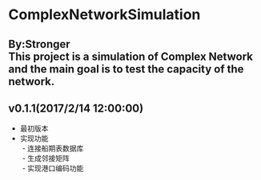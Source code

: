 # ComplexNetworkSimulation
By:Stronger<br>
This project is a simulation of Complex Network and the main goal is to test the capacity of the network.<br>
---
## v0.1.1(2017/2/14 12:00:00)
- 最初版本<br>
- 实现功能<br>
  - 连接船期表数据库<br>
  - 生成邻接矩阵<br>
  - 实现港口编码功能<br>
  



